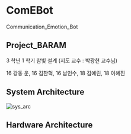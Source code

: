 ﻿# ComEBot

Communication_Emotion_Bot


## Project_BARAM

3 학년 1 학기 참빛 설계 (지도 교수 : 박광현 교수님)

16 강동 운, 16 김찬혁, 16 남인수, 18 김예린, 18 이혜진



## System Architecture

![sys_arc](https://user-images.githubusercontent.com/52673977/73717132-40538480-475c-11ea-8513-fb641a1aa128.png)



## Hardware Architecture

